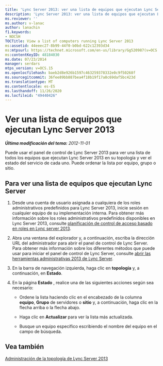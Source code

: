 ```yaml
---
title: 'Lync Server 2013: ver una lista de equipos que ejecutan Lync Server 2013'
description: 'Lync Server 2013: ver una lista de equipos que ejecutan Lync Server 2013.'
ms.reviewer: ''
ms.author: v-lanac
author: lanachin
f1.keywords:
- NOCSH
TOCTitle: View a list of computers running Lync Server 2013
ms:assetid: 44eeec27-8b99-44f0-b0bd-622c12393d34
ms:mtpsurl: https://technet.microsoft.com/en-us/library/Gg520987(v=OCS.15)
ms:contentKeyID: 48184030
ms.date: 07/23/2014
manager: serdars
mtps_version: v=OCS.15
ms.openlocfilehash: baeb2d8e926b1597c463259378332e0c9f50268f
ms.sourcegitcommit: 36fee89bb887bea4f18b19f17a8c69daf5bc423d
ms.translationtype: MT
ms.contentlocale: es-ES
ms.lasthandoff: 11/26/2020
ms.locfileid: "49440426"
---
```

# <a name="view-a-list-of-computers-running-lync-server-2013"></a>Ver una lista de equipos que ejecutan Lync Server 2013

<div data-xmlns="http://www.w3.org/1999/xhtml">

<div class="topic" data-xmlns="http://www.w3.org/1999/xhtml" data-msxsl="urn:schemas-microsoft-com:xslt" data-cs="https://msdn.microsoft.com/">

<div data-asp="https://msdn2.microsoft.com/asp">



</div>

<div id="mainSection">

<div id="mainBody">

<span> </span>

_**Última modificación del tema:** 2012-11-01_

Puede usar el panel de control de Lync Server 2013 para ver una lista de todos los equipos que ejecutan Lync Server 2013 en su topología y ver el estado del servicio de cada uno. Puede ordenar la lista por equipo, grupo o sitio.

<div>

## <a name="to-view-a-list-of-computers-running-lync-server"></a>Para ver una lista de equipos que ejecutan Lync Server

1.  Desde una cuenta de usuario asignada a cualquiera de los roles administrativos predefinidos para Lync Server 2013, inicie sesión en cualquier equipo de su implementación interna. Para obtener más información sobre los roles administrativos predefinidos disponibles en Lync Server 2013, consulte [planificación de control de acceso basado en roles en Lync server 2013](lync-server-2013-planning-for-role-based-access-control.md).

2.  Abra una ventana del explorador y, a continuación, escriba la dirección URL del administrador para abrir el panel de control de Lync Server. Para obtener más información sobre los diferentes métodos que puede usar para iniciar el panel de control de Lync Server, consulte [abrir las herramientas administrativas 2013 de Lync Server](lync-server-2013-open-lync-server-administrative-tools.md).

3.  En la barra de navegación izquierda, haga clic en **topología** y, a continuación, en **Estado**.

4.  En la página **Estado** , realice una de las siguientes acciones según sea necesario:
    
      - Ordene la lista haciendo clic en el encabezado de la columna **equipo**, **Grupo** de servidores o **sitio** y, a continuación, haga clic en la flecha arriba o la flecha abajo.
    
      - Haga clic en **Actualizar** para ver la lista más actualizada.
    
      - Busque un equipo específico escribiendo el nombre del equipo en el campo de búsqueda.

</div>

<div>

## <a name="see-also"></a>Vea también


[Administración de la topología de Lync Server 2013](lync-server-2013-managing-the-lync-server-topology.md)  
  

</div>

</div>

<span> </span>

</div>

</div>

</div>

